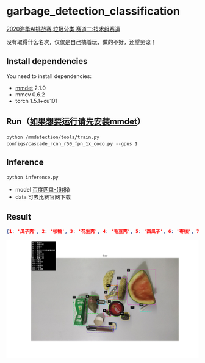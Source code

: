 # garbage_detection_classification
[2020海华AI挑战赛·垃圾分类 赛道二:技术组赛道](https://www.biendata.xyz/competition/haihua_wastesorting_task2/data/)

没有取得什么名次，仅仅是自己搞着玩，做的不好，还望见谅！

## Install dependencies
You need to install dependencies:
* [mmdet](https://github.com/open-mmlab/mmdetection) 2.1.0
* mmcv 0.6.2
* torch 1.5.1+cu101

## Run（[如果想要运行请先安装mmdet](https://github.com/open-mmlab/mmdetection/blob/master/docs/install.md)）
``python /mmdetection/tools/train.py configs/cascade_rcnn_r50_fpn_1x_coco.py --gpus 1``

## Inference
``python inference.py``
* model [百度网盘-(6t8j)](https://pan.baidu.com/s/1P9Kpi1FpWtjlYeWU29mF8w)
* data 可去比赛官网下载

## Result
```json
{1: '瓜子壳', 2: '核桃', 3: '花生壳', 4: '毛豆壳', 5: '西瓜子', 6: '枣核', 7: '话梅核', 8: '苹果皮', 9: '柿子皮', 10: '西瓜皮', 11: '香蕉皮', 12: '柚子皮', 13: '荔枝壳', 14: '芒果皮', 15: '苹果核', 16: '干果', 17: '桔子皮', 18: '饼干', 19: '面包', 20: '糖果', 21: '宠物饲料', 22: '风干食品', 23: '蜜饯', 24: '肉干', 25: '冲泡饮料粉', 26: '奶酪', 27: '罐头', 28: '糕饼', 29: '薯片', 30: '树叶', 31: '杂草', 32: '绿植', 33: '鲜花', 34: '豆类', 35: '动物内脏', 36: '绿豆饭', 37: '谷类及加工物', 38: '贝类去硬壳', 39: '虾', 40: '面食', 41: '肉类', 42: '五谷杂粮', 43: '排骨-小肋排', 44: '鸡', 45: '鸡骨头', 46: '螺蛳', 47: '鸭', 48: '鱼', 49: '菜根', 50: '菜叶', 51: '菌菇类', 52: '鱼鳞', 53: '调料', 54: '茶叶渣', 55: '咖啡渣', 56: '粽子', 57: '动物蹄', 58: '小龙虾', 59: '蟹壳', 60: '酱料', 61: '鱼骨头', 62: '蛋壳', 63: '中药材', 64: '中药渣', 65: '镜子', 66: '玻璃制品', 67: '窗玻璃', 68: '碎玻璃片', 69: '化妆品玻璃瓶', 70: '食品及日用品玻璃瓶罐', 71: '保温杯', 72: '玻璃杯', 73: '图书期刊', 74: '报纸', 75: '食品外包装盒', 76: '鞋盒', 77: '利乐包', 78: '广告单', 79: '打印纸', 80: '购物纸袋', 81: '日历', 82: '快递纸袋', 83: '信封', 84: '烟盒', 85: '易拉罐', 86: '金属制品', 87: '吸铁石', 88: '铝制品', 89: '金属瓶罐', 90: '金属工具', 91: '罐头盒', 92: '勺子', 93: '菜刀', 94: '叉子', 95: '锅', 96: '金属筷子', 97: '数据线', 98: '塑料玩具', 99: '矿泉水瓶', 100: '塑料泡沫', 101: '塑料包装', 102: '硬塑料', 103: '一次性塑料餐盒餐具', 104: '电线', 105: '塑料衣架', 106: '密胺餐具', 107: '亚克力板', 108: 'PVC管', 109: '插座', 110: '化妆品塑料瓶', 111: '篮球', 112: '足球', 113: 'KT板', 114: '食品塑料盒', 115: '食用油桶', 116: '塑料杯', 117: '塑料盆', 118: '一次性餐盒', 119: '废弃衣服', 120: '鞋', 121: '碎布', 122: '书包', 123: '床上用品', 124: '棉被', 125: '丝绸手绢', 126: '枕头', 127: '毛绒玩具', 128: '皮带', 129: '电路板', 130: '充电宝', 131: '木制品', 132: '优盘', 133: '灯管灯泡', 134: '节能灯', 135: '二极管', 136: '纽扣电池', 137: '手机电池', 138: '镍镉电池', 139: '锂电池', 140: '蓄电池', 141: '胶卷', 142: '照片', 143: '指甲油瓶', 144: 'X光片', 145: '农药瓶', 146: '杀虫剂及罐', 147: '蜡烛', 148: '墨盒', 149: '染发剂壳', 150: '消毒液瓶', 151: '油漆桶', 152: '药品包装', 153: '药瓶', 154: '废弃针管', 155: '输液管', 156: '口服液瓶', 157: '眼药水瓶', 158: '水银温度计', 159: '水银血压计', 160: '胶囊', 161: '药片', 162: '固体杀虫剂', 163: '甘蔗皮', 164: '坚果壳', 165: '橡皮泥', 166: '毛发', 167: '棉签', 168: '创可贴', 169: '口红', 170: '笔', 171: '纸巾', 172: '胶带', 173: '湿巾', 174: '水彩笔', 175: '打火机', 176: '防碎气泡膜', 177: '榴莲壳', 178: '睫毛膏', 179: '眼影', 180: '仓鼠浴沙', 181: '大骨棒', 182: '旧毛巾', 183: '竹制品', 184: '粉笔', 185: '一次性口罩', 186: '一次性手套', 187: '粉底液', 188: '灰土', 189: '尼龙制品', 190: '尿片', 191: '雨伞', 192: '带胶制品', 193: '牙膏皮', 194: '狗尿布', 195: '椰子壳', 196: '粉扑', 197: '破碗碟', 198: '陶瓷', 199: '卫生纸', 200: '烟头', 201: '假睫毛', 202: '猫砂', 203: '牙刷', 204: '玉米棒'}
```
![](https://github.com/Single430/garbage_detection_classification/blob/master/Figure_1.png)
